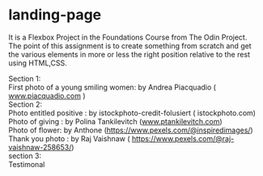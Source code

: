 # landing-page
It is a Flexbox Project in the Foundations Course from The Odin Project.  
The point of this assignment is to create something from scratch and get   
the various elements in more or less the right position relative to the rest using HTML,CSS.  

Section 1:  
First photo of a young smiling women: by Andrea Piacquadio ( www.piacquadio.com )   
Section 2:  
Photo entitled positive : by istockphoto-credit-folusiert ( istockphoto.com)  
Photo of giving : by Polina Tankilevitch (www.ptankilevitch.com)  
Photo of flower: by Anthone (https://www.pexels.com/@inspiredimages/)  
Thank you photo : by Raj Vaishnaw ( https://www.pexels.com/@raj-vaishnaw-258653/)    
section 3:  
Testimonal


